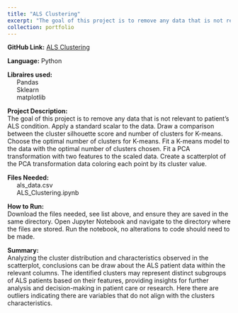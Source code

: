 ```yaml
---
title: "ALS Clustering"
excerpt: "The goal of this project is to remove any data that is not relevant to patient’s ALS condition. Apply a standard scalar to the data. Draw a comparison between the cluster silhouette score and number of clusters for K-means. Choose the optimal number of clusters for K-means. Fit a K-means model to the data with the optimal number of clusters chosen. Fit a PCA transformation with two features to the scaled data. Create a scatterplot of the PCA transformation data coloring each point by its cluster value."
collection: portfolio
---
```


**GitHub Link:** [ALS Clustering](https://github.com/laurenthompson4477/laurenthompson4477/blob/main/ALS_Clusters/ALS_Clustering.ipynb)

**Language:** Python

**Libraires used:**<br>
&ensp;&ensp;&ensp;Pandas<br>
&ensp;&ensp;&ensp;Sklearn<br>
&ensp;&ensp;&ensp;matplotlib<br>

**Project Description:**<br>
The goal of this project is to remove any data that is not relevant to patient’s ALS condition. Apply a standard scalar to the data. Draw a comparison between the cluster silhouette score and number of clusters for K-means. Choose the optimal number of clusters for K-means. Fit a K-means model to the data with the optimal number of clusters chosen. Fit a PCA transformation with two features to the scaled data. Create a scatterplot of the PCA transformation data coloring each point by its cluster value.

**Files Needed:**<br>
&ensp;&ensp;&ensp;als_data.csv<br>
&ensp;&ensp;&ensp;ALS_Clustering.ipynb<br>

**How to Run:**<br>
Download the files needed, see list above, and ensure they are saved in the same directory. Open Jupyter Notebook and navigate to the directory where the files are stored. Run the notebook, no alterations to code should need to be made.

**Summary:**<br>
Analyzing the cluster distribution and characteristics observed in the scatterplot, conclusions can be draw about the ALS patient data within the relevant columns. The identified clusters may represent distinct subgroups of ALS patients based on their features, providing insights for further analysis and decision-making in patient care or research. Here there are outliers indicating there are variables that do not align with the clusters characteristics.


